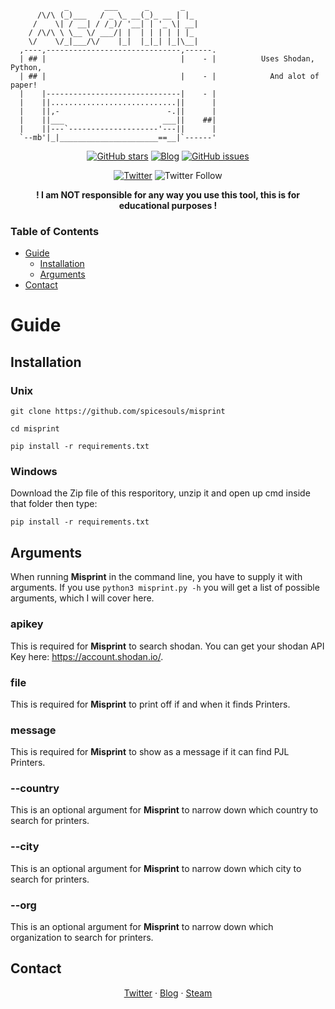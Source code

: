 ```
            _        ___      _       _   
      /\/\ (_)___   / _ \_ __(_)_ __ | |_ 
     /    \| / __| / /_)/ '__| | '_ \| __|
    / /\/\ \ \__ \/ ___/| |  | | | | | |_ 
    \/    \/_|___/\/    |_|  |_|_| |_|\__|                                
  ,----,------------------------------,------.
  | ## |                              |    - |          Uses Shodan, Python,
  | ## |                              |    - |            And alot of paper!
  |    |------------------------------|    - |
  |    ||............................||      |
  |    ||,-                        -.||      |
  |    ||___                      ___||    ##|
  |    ||---`--------------------'---||      |
  `--mb'|_|______________________==__|`------'
```
<p align="center">
  <a href="https://github.com/spicesouls/spicescan/stargazers"><img alt="GitHub stars" src="https://img.shields.io/github/stars/spicesouls/misprint?color=cyan"></a> <a href="https://beyondr00t.wordpress.com"><img alt="Blog" src="https://img.shields.io/badge/-Blog-cyan"></a> <a href="https://github.com/spicesouls/misprint/issues"><img alt="GitHub issues" src="https://img.shields.io/github/issues/spicesouls/spicescan?color=cyan"></a>
</p>
<p align="center">
  <a href="https://twitter.com/intent/tweet?text=Wow:&url=https%3A%2F%2Fgithub.com%2Fspicesouls%2Fmisprint"><img alt="Twitter" src="https://img.shields.io/twitter/url?style=social&url=https://github.com/spicescan"></a> <img alt="Twitter Follow" src="https://img.shields.io/twitter/follow/SpicySoulsV?style=social">
</p>

<p align="center">
            <b>! I am NOT responsible for any way you use this tool, this is for educational purposes !</b>

</p>

### Table of Contents
* [Guide](#guide)
  * [Installation](#installation)
  * [Arguments](#arguments)
* [Contact](#contact)

# Guide

## Installation

### Unix

```
git clone https://github.com/spicesouls/misprint

cd misprint

pip install -r requirements.txt
```

### Windows

Download the Zip file of this resporitory, unzip it and open up cmd inside that folder then type:

```
pip install -r requirements.txt
```

## Arguments

When running **Misprint** in the command line, you have to supply it with arguments. If you use `python3 misprint.py -h` you will get a list of possible arguments, which I will cover here.

### apikey

This is required for **Misprint** to search shodan. You can get your shodan API Key here: https://account.shodan.io/.

### file

This is required for **Misprint** to print off if and when it finds Printers.

### message

This is required for **Misprint** to show as a message if it can find PJL Printers.

### --country

This is an optional argument for **Misprint** to narrow down which country to search for printers.

### --city

This is an optional argument for **Misprint** to narrow down which city to search for printers.

### --org

This is an optional argument for **Misprint** to narrow down which organization to search for printers.

## Contact

<p align="center">
  <a href="https://twitter.com/SpicysoulsV">Twitter</a>
  ·
  <a href="https://beyondr00t.wordpress.com">Blog</a>
  ·
  <a href="https://steamcommunity.com/id/SpiceSouls/">Steam</a>
</p>

